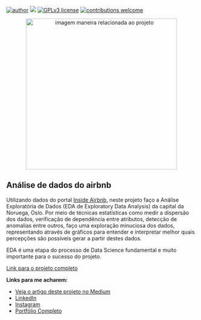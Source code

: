 [![author](https://img.shields.io/badge/author-lstarke-red.svg)](https://www.linkedin.com/in/leandrostarke/) [![](https://img.shields.io/badge/python-3.7+-blue.svg)](https://www.python.org/downloads/release/python-365/) [![GPLv3 license](https://img.shields.io/badge/License-GPLv3-blue.svg)](http://perso.crans.org/besson/LICENSE.html) [![contributions welcome](https://img.shields.io/badge/contributions-welcome-brightgreen.svg?style=flat)](https://github.com/lstarke/analise_de_dados_do_airbnb)

<p align="center">
  <img src="https://images.unsplash.com/photo-1454165804606-c3d57bc86b40?ixid=MnwxMjA3fDB8MHxwaG90by1wYWdlfHx8fGVufDB8fHx8&ixlib=rb-1.2.1&auto=format&fit=crop&w=1050&q=80" alt="imagem maneira relacionada ao projeto"height=400px >
</p>

## Análise de dados do airbnb 

Utilizando dados do portal [Inside Airbnb](http://insideairbnb.com/get-the-data.html), neste projeto faço a Análise Exploratória de Dados (EDA de Exploratory Data Analysis) da capital da Noruega, Oslo. Por meio de técnicas estatísticas como medir a dispersão dos dados, verificação de dependência entre atributos, detecção de anomalias entre outros, faço uma exploração minuciosa dos dados, representando através de gráficos para entender e interpretar melhor quais percepções são possíveis  gerar a partir destes dados.

EDA é uma etapa do processo de Data Science fundamental e muito importante para o sucesso do projeto.

[Link para o projeto completo](https://medium.com/@leandro.starke/como-fazer-uma-an%C3%A1lise-explorat%C3%B3ria-com-dados-do-airbnb-a1ea8be037b4)

**Links para me acharem:**
* [Veja o artigo deste projeto no Medium](https://medium.com/@leandro.starke)
* [LinkedIn](https://www.linkedin.com/in/leandrostarke/)
* [Instagram](https://www.instagram.com/leandrostarke/)
* [Portfólio Completo](https://github.com/lstarke/data-science)

